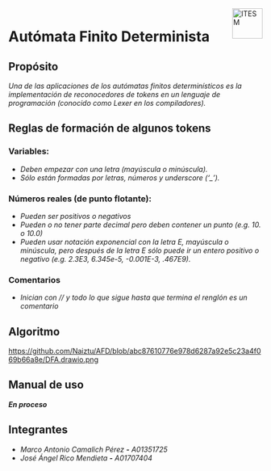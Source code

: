 <a href="#">
    <img src="https://javier.rodriguez.org.mx/itesm/2014/tecnologico-de-monterrey-black.png" alt="ITESM" title="ITESM" align="right" height="60" />
</a>

# **Autómata Finito Determinista**

## **Propósito**

_Una de las aplicaciones de los autómatas finitos determinísticos es la implementación de reconocedores de tokens en un lenguaje de programación (conocido como Lexer en los compiladores)._

## **Reglas de formación de algunos tokens**

### **Variables:**

- _Deben empezar con una letra (mayúscula o minúscula)._
- _Sólo están formadas por letras, números y underscore (‘\_’)._

### **Números reales (de punto flotante):**

- _Pueden ser positivos o negativos_
- _Pueden o no tener parte decimal pero deben contener un punto (e.g. 10. o 10.0)_
- _Pueden usar notación exponencial con la letra E, mayúscula o minúscula, pero después de la letra E sólo puede ir un entero positivo o negativo (e.g. 2.3E3, 6.345e-5, -0.001E-3, .467E9)._

### **Comentarios**

- _Inician con // y todo lo que sigue hasta que termina el renglón es un comentario_

## Algoritmo

https://github.com/Naiztu/AFD/blob/abc87610776e978d6287a92e5c23a4f069b66a8e/DFA.drawio.png

## Manual de uso

_**En proceso**_

## **Integrantes**

- _Marco Antonio Camalich Pérez **-** A01351725_
- _José Ángel Rico Mendieta **-** A01707404_
